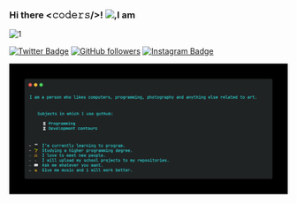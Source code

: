### Hi there <𝚌𝚘𝚍𝚎𝚛𝚜/>! <img src="https://github.com/TheDudeThatCode/TheDudeThatCode/blob/master/Assets/Hi.gif" width="29px">,I am 
![1](https://github.com/davidbrodrigues/davidbrodrigues/blob/main/assets/name.gif)

<div align="centre">

[![Twitter Badge](http://img.shields.io/badge/-@VedantKhairnar3-1ca0f1?style=social&logo=twitter&logoColor=blue&link=https://twitter.com/davebr_19)](https://twitter.com/twitter.com/davebr_19) 
[![GitHub followers](https://img.shields.io/github/followers/VedantKhairnar?label=Follow&style=social)](https://github.com/davidbrodrigues)
[![Instagram Badge](https://img.shields.io/badge/-kingsmanvk-blue?style=social&logo=Instagram&link=https://www.instagram.com/dave_19/)](https://www.instagram.com/dave_19/) 

 </div>

![carbon](https://github.com/davidbrodrigues/davidbrodrigues/blob/main/assets/code.png)

